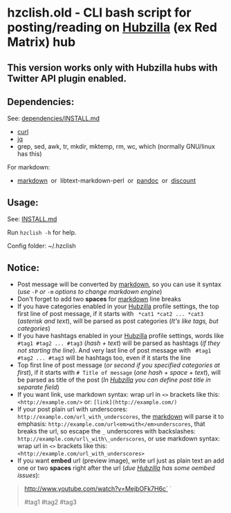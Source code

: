 # hzclish.old - CLI bash script for posting/reading on [Hubzilla][hubzilla] (ex Red Matrix) hub

## This version works only with Hubzilla hubs with **Twitter API** plugin enabled.

## Dependencies:

See: [dependencies/INSTALL.md](dependencies/INSTALL.md)

* [curl](https://curl.haxx.se/)
* [jq](https://stedolan.github.io/jq/)
* grep, sed, awk, tr, mkdir, mktemp, rm, wc, which (normally GNU/linux has this)

For markdown:

* [markdown][mdown] &nbsp;or&nbsp; libtext-markdown-perl &nbsp;or&nbsp; [pandoc](http://pandoc.org/) &nbsp;or&nbsp; [discount](https://github.com/Orc/discount)

## Usage:

See: [INSTALL.md](INSTALL.md)

Run `hzclish -h` for help.

Config folder: ~/.hzclish

## Notice:

* Post message will be converted by [markdown][mdown], so you can use it syntax (*use* `-P` *or* `-m` *options to change markdown engine*)
* Don't forget to add two **spaces** for [markdown][mdown] line breaks
* If you have categories enabled in your [Hubzilla][hubzilla] profile settings, the top first line of post message, if it starts with ` *cat1 *cat2 ... *cat3` (*asterisk and text*), will be parsed as post categories (*It's like tags, but categories*)
* If you have hashtags enabled in your [Hubzilla][hubzilla] profile settings, words like ` #tag1 #tag2 ... #tag3` (*hash \+ text*) will be parsed as hashtags (*if they not starting the line*). And very last line of post message with ` #tag1 #tag2 ... #tag3` will be hashtags too, even if it starts the line
* Top first line of post message (*or second if you specified categories at first*), if it starts with `# Title of message` (*one hash \+ space \+ text*), will be parsed as title of the post (*In [Hubzilla][hubzilla] you can define post title in separate field*)
* If you want link, use markdown syntax: wrap  url  in `<>` brackets like this: `<http://example.com/>` or: `[link](http://example.com/)`
* If your post plain url with underscores: `http://example.com/url_with_underscores`, the [markdown][mdown] will parse it to emphasis: `http://example.com/url<em>with</em>underscores`, that breaks the url, so escape the `_` underscores with backslashes: `http://example.com/url\_with\_underscores`, or use markdown syntax: wrap  url  in `<>` brackets like this: `<http://example.com/url_with_underscores>`
* If you want **embed** url (preview image), write url just as plain text an add one or two **spaces** right after the url (*due [Hubzilla][hubzilla] has some oembed issues*):

> http://www.youtube.com/watch?v=MejbOFk7H6c`  `  
>
> \#tag1 \#tag2 \#tag3

[hubzilla]: https://project.hubzilla.org/
[mdown]: http://daringfireball.net/projects/markdown/syntax